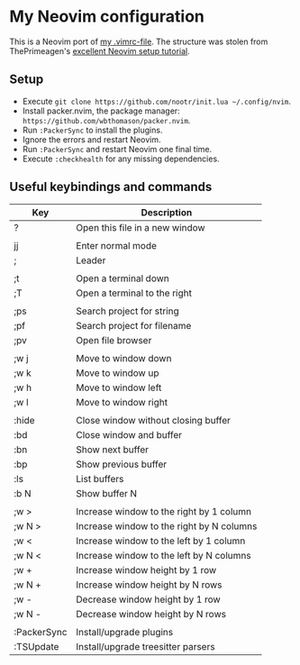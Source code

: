 # My Neovim configuration

This is a Neovim port of [my .vimrc-file](https://github.com/nootr/dotfiles). The
structure was stolen from ThePrimeagen's
[excellent Neovim setup tutorial](https://www.youtube.com/watch?v=w7i4amO_zaE).


## Setup

* Execute `git clone https://github.com/nootr/init.lua ~/.config/nvim`.
* Install packer.nvim, the package manager: `https://github.com/wbthomason/packer.nvim`.
* Run `:PackerSync` to install the plugins.
* Ignore the errors and restart Neovim.
* Run `:PackerSync` and restart Neovim one final time.
* Execute `:checkhealth` for any missing dependencies.


## Useful keybindings and commands

| Key            | Description                               |
| -------------- | ----------------------------------------- |
| ?              | Open this file in a new window            |
|                |                                           |
| jj             | Enter normal mode                         |
| ;              | Leader                                    |
|                |                                           |
| ;t             | Open a terminal down                      |
| ;T             | Open a terminal to the right              |
|                |                                           |
| ;ps            | Search project for string                 |
| ;pf            | Search project for filename               |
| ;pv            | Open file browser                         |
|                |                                           |
| ;w j           | Move to window down                       |
| ;w k           | Move to window up                         |
| ;w h           | Move to window left                       |
| ;w l           | Move to window right                      |
|                |                                           |
| :hide          | Close window without closing buffer       |
| :bd            | Close window and buffer                   |
| :bn            | Show next buffer                          |
| :bp            | Show previous buffer                      |
| :ls            | List buffers                              |
| :b N           | Show buffer N                             |
|                |                                           |
| ;w >           | Increase window to the right by 1 column  |
| ;w N >         | Increase window to the right by N columns |
| ;w <           | Increase window to the left by 1 column   |
| ;w N <         | Increase window to the left by N columns  |
| ;w +           | Increase window height by 1 row           |
| ;w N +         | Increase window height by N rows          |
| ;w -           | Decrease window height by 1 row           |
| ;w N -         | Decrease window height by N rows          |
|                |                                           |
| :PackerSync    | Install/upgrade plugins                   |
| :TSUpdate      | Install/upgrade treesitter parsers        |
